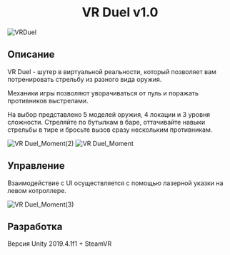 # <h1 align="center">VR Duel v1.0


![VRDuel](https://user-images.githubusercontent.com/57914366/148579235-a4f9e25e-dc3c-49d8-b1a6-7dbabfa52a99.jpg)

## **Описание**

VR Duel - шутер в виртуальной реальности, который позволяет вам потренировать стрельбу из разного вида оружия.

Механики игры позволяют уворачиваться от пуль и поражать противников выстрелами.

На выбор представлено 5 моделей оружия, 4 локации и 3 уровня сложности. Стреляйте по бутылкам в баре, оттачивайте навыки стрельбы в тире и бросьте вызов сразу нескольким противникам.
  
![VR Duel_Moment(2)](https://user-images.githubusercontent.com/57914366/148580147-297f79e2-15e3-4b34-8108-9550982b0fe2.jpg)
![VR Duel_Moment](https://user-images.githubusercontent.com/57914366/148580160-84ee7b40-83f9-439c-a37e-4e1184bd4dd5.jpg)

## **Управление**

Взаимодействие с UI осуществляется с помощью лазерной указки на левом котроллере. 
  
![VR Duel_Moment(3)](https://user-images.githubusercontent.com/57914366/148580059-71f366be-9f6c-44bf-a662-abf7e3e00003.jpg)

## **Разработка**

Версия Unity 2019.4.1f1 + SteamVR
